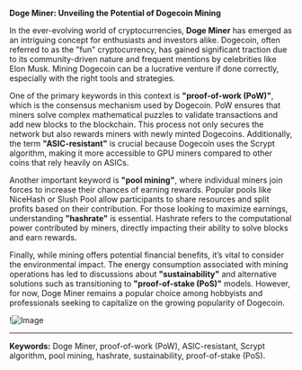 **Doge Miner: Unveiling the Potential of Dogecoin Mining**

In the ever-evolving world of cryptocurrencies, **Doge Miner** has emerged as an intriguing concept for enthusiasts and investors alike. Dogecoin, often referred to as the "fun" cryptocurrency, has gained significant traction due to its community-driven nature and frequent mentions by celebrities like Elon Musk. Mining Dogecoin can be a lucrative venture if done correctly, especially with the right tools and strategies.

One of the primary keywords in this context is **"proof-of-work (PoW)"**, which is the consensus mechanism used by Dogecoin. PoW ensures that miners solve complex mathematical puzzles to validate transactions and add new blocks to the blockchain. This process not only secures the network but also rewards miners with newly minted Dogecoins. Additionally, the term **"ASIC-resistant"** is crucial because Dogecoin uses the Scrypt algorithm, making it more accessible to GPU miners compared to other coins that rely heavily on ASICs.

Another important keyword is **"pool mining"**, where individual miners join forces to increase their chances of earning rewards. Popular pools like NiceHash or Slush Pool allow participants to share resources and split profits based on their contribution. For those looking to maximize earnings, understanding **"hashrate"** is essential. Hashrate refers to the computational power contributed by miners, directly impacting their ability to solve blocks and earn rewards.

Finally, while mining offers potential financial benefits, it’s vital to consider the environmental impact. The energy consumption associated with mining operations has led to discussions about **"sustainability"** and alternative solutions such as transitioning to **"proof-of-stake (PoS)"** models. However, for now, Doge Miner remains a popular choice among hobbyists and professionals seeking to capitalize on the growing popularity of Dogecoin.

!![Image](https://github.com/user-attachments/assets/590b50a7-4459-4e76-8a31-559aed223621)

---

**Keywords:** Doge Miner, proof-of-work (PoW), ASIC-resistant, Scrypt algorithm, pool mining, hashrate, sustainability, proof-of-stake (PoS).